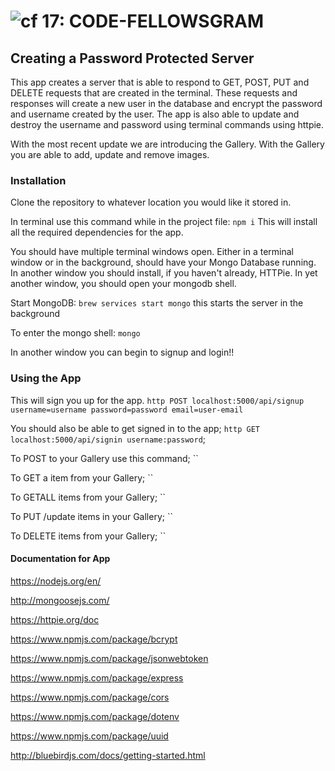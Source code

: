 ![cf](http://i.imgur.com/7v5ASc8.png) 17: CODE-FELLOWSGRAM
=====================================

## Creating a Password Protected Server
This app creates a server that is able to respond to GET, POST, PUT and DELETE requests that are created in the terminal. These requests and responses will create a new user in the database and encrypt the password and username created by the user. The app is also able to update and destroy the username and password using terminal commands using httpie.

With the most recent update we are introducing the Gallery.
With the Gallery you are able to add, update and remove images.


### Installation
Clone the repository to whatever location you would like it stored in.

In terminal use this command while in the project file:
 `npm i`
This will install all the required dependencies for the app.

You should have multiple terminal windows open. Either in a terminal window or in the background, should have your Mongo Database running. In another window you should install, if you haven't already, HTTPie. In yet another window, you should open your mongodb shell.

Start MongoDB:
`brew services start mongo`
this starts the server in the background

To enter the mongo shell:
`mongo`

In another window you can begin to signup and login!!

### Using the App
This will sign you up for the app.
 `http POST localhost:5000/api/signup username=username password=password email=user-email`

 You should also be able to get signed in to the app;
 `http GET localhost:5000/api/signin username:password`;

 To POST to your Gallery use this command;
  ``

 To GET a item from your Gallery;
 ``

 To GETALL items from your Gallery;
 ``

 To PUT /update items in your Gallery;
 ``

 To DELETE items from your Gallery;
 ``





#### Documentation for App
https://nodejs.org/en/

http://mongoosejs.com/

https://httpie.org/doc

https://www.npmjs.com/package/bcrypt

https://www.npmjs.com/package/jsonwebtoken

https://www.npmjs.com/package/express

https://www.npmjs.com/package/cors

https://www.npmjs.com/package/dotenv

https://www.npmjs.com/package/uuid

http://bluebirdjs.com/docs/getting-started.html
